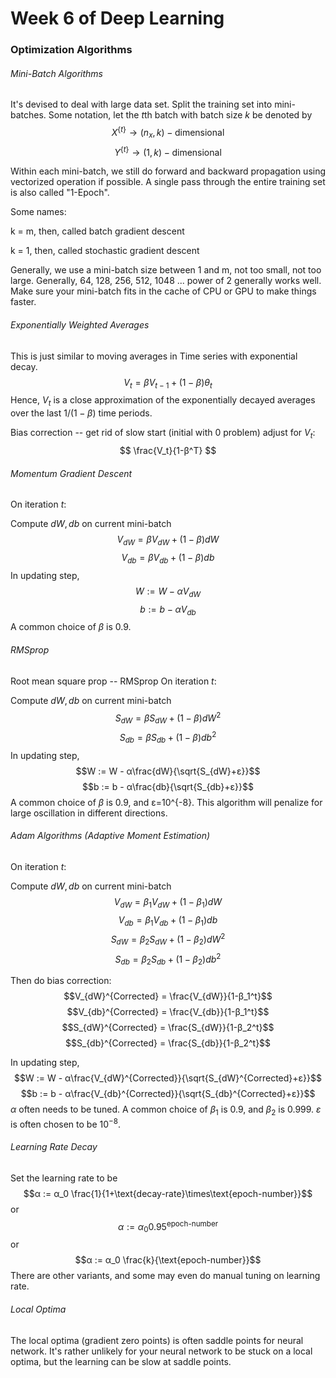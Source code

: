 # Week 6 of Deep Learning

### Optimization Algorithms

###### Mini-Batch Algorithms
It's devised to deal with large data set. Split the training set into mini-batches. Some notation, let the $t$th batch with batch size $k$ be denoted by
$$X^{\{t\}} → (n_x, k) - \text{dimensional} $$
$$Y^{\{t\}} → (1, k) - \text{dimensional} $$

Within each mini-batch, we still do forward and backward propagation using vectorized operation if possible. A single pass through the entire training set is also called "1-Epoch".

Some names:

k = m, then, called batch gradient descent

k = 1, then, called stochastic gradient descent

Generally, we use a mini-batch size between 1 and m, not too small, not too large. Generally, 64, 128, 256, 512, 1048 ... power of 2 generally works well. Make sure your mini-batch fits in the cache of CPU or GPU to make things faster.


###### Exponentially Weighted Averages
This is just similar to moving averages in Time series with exponential decay.
$$ V_t = βV_{t-1} + (1-β)θ_t $$
Hence, $V_t$ is a close approximation of the exponentially decayed averages over the last $1/(1-β)$ time periods.

Bias correction -- get rid of slow start (initial with 0 problem) adjust for $V_t$:
$$ \frac{V_t}{1-β^T} $$


###### Momentum Gradient Descent
On iteration $t$:

Compute $dW, db$ on current mini-batch
$$V_{dW} = βV_{dW} + (1-β)dW$$
$$V_{db} = βV_{db} + (1-β)db$$
In updating step,
$$W := W - αV_{dW}$$
$$b := b - αV_{db}$$
A common choice of $β$ is 0.9.

###### RMSprop
Root mean square prop -- RMSprop
On iteration $t$:

Compute $dW, db$ on current mini-batch
$$S_{dW} = βS_{dW} + (1-β)dW^2$$
$$S_{db} = βS_{db} + (1-β)db^2$$
In updating step,
$$W := W - α\frac{dW}{\sqrt{S_{dW}+ε}}$$
$$b := b - α\frac{db}{\sqrt{S_{db}+ε}}$$
A common choice of $β$ is 0.9, and ε=10^{-8}. This algorithm will penalize for large oscillation in different directions.

###### Adam Algorithms (Adaptive Moment Estimation)
On iteration $t$:

Compute $dW, db$ on current mini-batch
$$V_{dW} = β_1 V_{dW} + (1-β_1)dW$$
$$V_{db} = β_1 V_{db} + (1-β_1)db$$
$$S_{dW} = β_2 S_{dW} + (1-β_2)dW^2$$
$$S_{db} = β_2 S_{db} + (1-β_2)db^2$$

Then do bias correction:
$$V_{dW}^{Corrected} = \frac{V_{dW}}{1-β_1^t}$$
$$V_{db}^{Corrected} = \frac{V_{db}}{1-β_1^t}$$
$$S_{dW}^{Corrected} = \frac{S_{dW}}{1-β_2^t}$$
$$S_{db}^{Corrected} = \frac{S_{db}}{1-β_2^t}$$

In updating step,
$$W := W - α\frac{V_{dW}^{Corrected}}{\sqrt{S_{dW}^{Corrected}+ε}}$$
$$b := b - α\frac{V_{db}^{Corrected}}{\sqrt{S_{db}^{Corrected}+ε}}$$
$α$ often needs to be tuned. A common choice of $β_1$ is 0.9, and $β_2$ is 0.999. $ε$ is often chosen to be $10^{-8}$.


###### Learning Rate Decay
Set the learning rate to be
$$α := α_0 \frac{1}{1+\text{decay-rate}\times\text{epoch-number}}$$
or
$$α := α_0 0.95^{\text{epoch-number}}$$
or
$$α := α_0 \frac{k}{\text{epoch-number}}$$
There are other variants, and some may even do manual tuning on learning rate.

###### Local Optima
The local optima (gradient zero points) is often saddle points for neural network. It's rather unlikely for your neural network to be stuck on a local optima, but the learning can be slow at saddle points.
